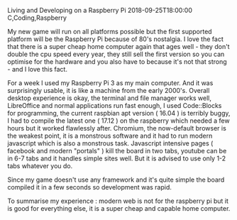 Living and Developing on a Raspberry Pi
2018-09-25T18:00:00
C,Coding,Raspberry

My new game will run on all platforms possible but the first supported platform will be the Raspberry Pi because of 80's nostalgia. I love the fact that there is a super cheap home computer again that ages well - they don't double the cpu speed every year, they still sell the first version so you can optimise for the hardware and you also have to because it's not that strong - and I love this fact.

For a week I used my Raspberry Pi 3 as my main computer. And it was surprisingly usable, it is like a machine from the early 2000's. Overall desktop experience is okay, the terminal and file manager works well, LibreOffice and normal applications run fast enough, I used Code::Blocks for programming, the current raspbian apt version ( 16.04 ) is terribly buggy, I had to compile the latest one ( 17.12 ) on the raspberry which needed a few hours but it worked flawlessly after. Chromium, the now-default browser is the weakest point, it is a monstrous software and it had to run modern javascript which is also a monstrous task. Javascript intensive pages ( facebook and modern "portals" ) kill the board in two tabs, youtube can be in 6-7 tabs and it handles simple sites well. But it is advised to use only 1-2 tabs whatever you do.

Since my game doesn't use any framework and it's quite simple the board compiled it in a few seconds so development was rapid.

To summarise my experience : modern web is not for the raspberry pi but it is good for everything else, it is a super cheap and capable home computer.